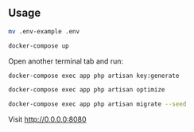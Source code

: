 ## Usage

```bash
mv .env-example .env

docker-compose up

```

Open another terminal tab and run:

```bash
docker-compose exec app php artisan key:generate

docker-compose exec app php artisan optimize

docker-compose exec app php artisan migrate --seed

```

Visit http://0.0.0.0:8080
